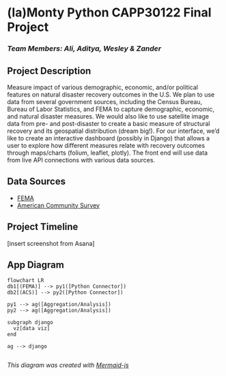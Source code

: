 # (la)Monty Python CAPP30122 Final Project
### <i>Team Members: Ali, Aditya, Wesley & Zander</i>

## Project Description
Measure impact of various demographic, economic, and/or political features on natural disaster recovery outcomes in the U.S. We plan to use data from several government sources, including the Census Bureau, Bureau of Labor Statistics, and FEMA to capture demographic, economic, and natural disaster measures. We would also like to use satellite image data from pre- and post-disaster to create a basic measure of structural recovery and its geospatial distribution (dream big!). For our interface, we’d like to create an interactive dashboard (possibly in Django) that allows a user to explore how different measures relate with recovery outcomes through maps/charts (folium, leaflet, plotly). The front end will use data from live API connections with various data sources.

## Data Sources
- <a href='https://www.fema.gov/about/openfema/data-sets#disaster'>FEMA</a>
- <a href='https://www.census.gov/programs-surveys/acs/data/data-via-api.html'>American Community Survey</a>

## Project Timeline
[insert screenshot from Asana]

## App Diagram
```mermaid
flowchart LR
db1[(FEMA)] --> py1([Python Connector])
db2[(ACS)] --> py2([Python Connector])

py1 --> ag([Aggregation/Analysis])
py2 --> ag([Aggregation/Analysis])

subgraph django
  vz[data viz]
end

ag --> django


```
<i>This diagram was created with <a href='https://mermaid-js.github.io/mermaid/#/'>Mermaid-js</a>
